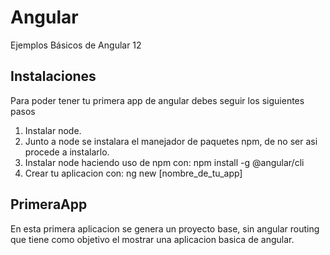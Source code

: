 # Angular
Ejemplos Básicos de Angular 12 

## Instalaciones
Para poder tener tu primera app de angular debes seguir los siguientes pasos 

1. Instalar node. 
2. Junto a node se instalara el manejador de paquetes npm, de no ser asi
procede a instalarlo. 
3. Instalar node haciendo uso de npm con: npm install -g @angular/cli 
4. Crear tu aplicacion con: ng new [nombre_de_tu_app] 

## PrimeraApp 
En esta primera aplicacion se genera un proyecto base, sin angular routing que tiene como objetivo el mostrar una aplicacion basica de angular. 

